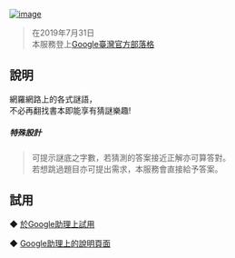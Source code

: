  [![image](https://lh3.googleusercontent.com/5Iy10xZI4gE58MPb2-j5Sd6SrKPg7dSHzcfp7woqTqQiHf4w4dh6r-UPALvtp0X38NtKNt8zsguz=s81)](https://assistant.google.com/services/a/uid/00000046536e4ef2)
 
 >在2019年7月31日  
>本服務登上[Google臺灣官方部落格](https://taiwan.googleblog.com/2019/07/google_31.html?m=1&fbclid=IwAR1pEfrGuM1E46B0lkbT_47vvfb7yBRI08eC_y3yT5ig0ihO5uI-xsi2UPU)
 
說明
-------
網羅網路上的各式謎語，  
不必再翻找書本即能享有猜謎樂趣!  

##### 特殊設計
>  可提示謎底之字數，若猜測的答案接近正解亦可算答對。  
>  若想跳過題目亦可提出需求，本服務會直接給予答案。
  
試用
-------
◆ [於Google助理上試用](https://assistant.google.com/services/invoke/uid/00000046536e4ef2)
  
◆ [Google助理上的說明頁面](https://assistant.google.com/services/a/uid/00000046536e4ef2)
